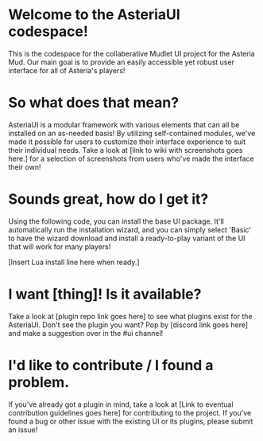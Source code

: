 # Welcome to the AsteriaUI codespace!

This is the codespace for the collaberative Mudlet UI project for the Asteria Mud. Our main goal is to provide an easily accessible yet robust user interface for all of Asteria's players!

# So what does that mean?

AsteriaUI is a modular framework with various elements that can all be installed on an as-needed basis! By utilizing self-contained modules, we've made it possible for users to customize their interface experience to suit their individual needs. Take a look at [link to wiki with screenshots goes here.] for a selection of screenshots from users who've made the interface their own!

# Sounds great, how do I get it?

Using the following code, you can install the base UI package. It'll automatically run the installation wizard, and you can simply select 'Basic' to have the wizard download and install a ready-to-play variant of the UI that will work for many players!

[Insert Lua install line here when ready.]

# I want [thing]! Is it available?

Take a look at [plugin repo link goes here] to see what plugins exist for the AsteriaUI. Don't see the plugin you want? Pop by [discord link goes here] and make a suggestion over in the #ui channel!

# I'd like to contribute / I found a problem.

If you've already got a plugin in mind, take a look at [Link to eventual contribution guidelines goes here] for contributing to the project. If you've found a bug or other issue with the existing UI or its plugins, please submit an issue!
